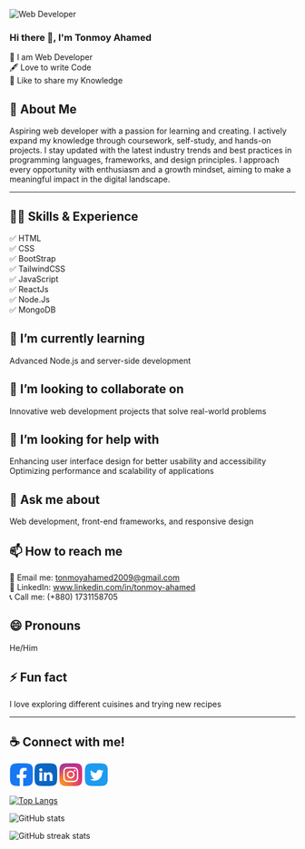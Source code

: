 ![Web Developer](https://arturssmirnovs.github.io/github-profile-readme-generator/images/banner.png)

### Hi there 👋, I'm Tonmoy Ahamed

👑 I am Web Developer  
🖋️ Love to write Code  
🎤 Like to share my Knowledge  

## 🚀 About Me
Aspiring web developer with a passion for learning and creating. I actively expand my knowledge through coursework, self-study, and hands-on projects. I stay updated with the latest industry trends and best practices in programming languages, frameworks, and design principles. I approach every opportunity with enthusiasm and a growth mindset, aiming to make a meaningful impact in the digital landscape.

---

## 🧑‍💻 Skills & Experience
✅ HTML  
✅ CSS  
✅ BootStrap  
✅ TailwindCSS  
✅ JavaScript  
✅ ReactJs  
✅ Node.Js  
✅ MongoDB  

## 🌱 I’m currently learning
Advanced Node.js and server-side development 

## 👯 I’m looking to collaborate on
Innovative web development projects that solve real-world problems 

## 🤔 I’m looking for help with
Enhancing user interface design for better usability and accessibility  
Optimizing performance and scalability of applications 

## 💬 Ask me about
Web development, front-end frameworks, and responsive design 

## 📫 How to reach me
📧 Email me: tonmoyahamed2009@gmail.com  
📎 LinkedIn: www.linkedin.com/in/tonmoy-ahamed  
📞 Call me: (+880) 1731158705  

## 😄 Pronouns
He/Him  

## ⚡ Fun fact
I love exploring different cuisines and trying new recipes  

---

## ☕ Connect with me!  

[<img src='https://github.com/shovoalways/shovoalways/raw/main/img/facebook.png?raw=true' alt='facebook' height='40'>](https://www.facebook.com/https://www.facebook.com/profile.php?id=100088205996277) [<img src='https://github.com/shovoalways/shovoalways/raw/main/img/linkedin.png?raw=true' alt='linkedin' height='40'>](https://www.linkedin.com/in/www.linkedin.com/in/tonmoy-ahamed/) [<img src='https://github.com/shovoalways/shovoalways/raw/main/img/instagram.png?raw=true' alt='instagram' height='40'>](https://www.instagram.com/https://www.instagram.com/tasrikahamed2009//) [<img src='https://github.com/shovoalways/shovoalways/raw/main/img/twitter.png?raw=true' alt='twitter' height='40'>](https://twitter.com/https://x.com/TasrikAhamed25)  

[![Top Langs](https://github-readme-stats.vercel.app/api/top-langs/?username=KMTonmoy&layout=compact)](https://github.com/KMTonmoy/github-readme-stats)

![GitHub stats](https://github-readme-stats.vercel.app/api?username=KMTonmoy&show_icons=true&count_private=true&theme=radical)  

![GitHub streak stats](https://github-readme-streak-stats.herokuapp.com/?user=KMTonmoy)  
